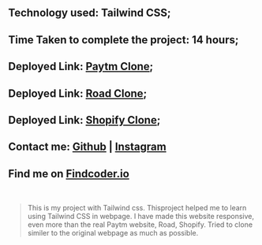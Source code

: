 ## **Technology used:** Tailwind CSS;

## **Time Taken to complete the project:** 14 hours;

## **Deployed Link:** [Paytm Clone](https://paytmm-clone-project.netlify.app/);
## **Deployed Link:** [Road Clone](https://road-clomne-project.netlify.app);
## **Deployed Link:** [Shopify Clone](https://shopifyclone-project.netlify.app);

## Contact me:  [Github](https://github.com/yuvanbharathin) |  [Instagram](https://www.instagram.com/_yuvan.__/)
## Find me on [Findcoder.io](https://www.findcoder.io/u/yuvanbharathi)

<br>

>This is my project with Tailwind css. Thisproject helped me to learn using Tailwind CSS in webpage.  I have made this website responsive, even more than the real Paytm website, Road, Shopify. Tried to clone similer to the original webpage as much as possible.
